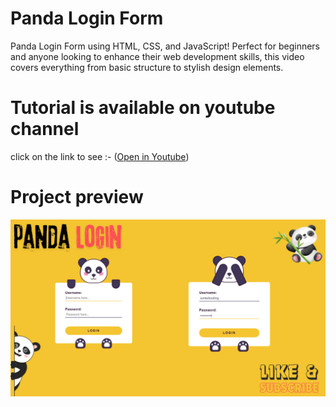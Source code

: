 # Panda Login Form

Panda Login Form using HTML, CSS, and JavaScript! Perfect for beginners and anyone looking to enhance their web development skills, this video covers everything from basic structure to stylish design elements. 

# Tutorial is available on youtube channel 
click on the link to see :- ([Open in Youtube](https://youtu.be/czB6-PQbXpg))


# Project preview

![screenshot](panda.png)

